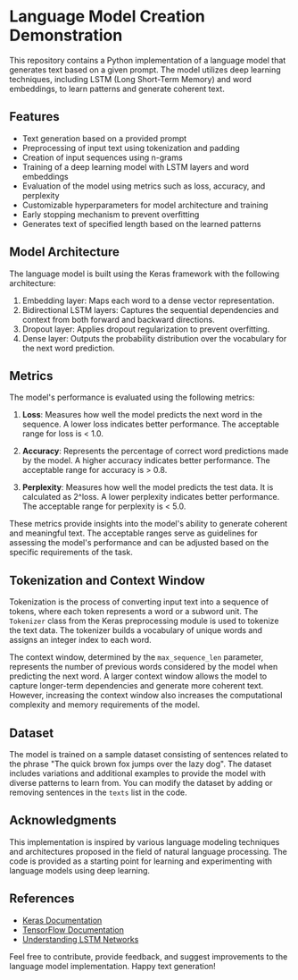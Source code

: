 # Language Model Creation Demonstration

This repository contains a Python implementation of a language model that generates text based on a given prompt. The model utilizes deep learning techniques, including LSTM (Long Short-Term Memory) and word embeddings, to learn patterns and generate coherent text.

## Features

- Text generation based on a provided prompt
- Preprocessing of input text using tokenization and padding
- Creation of input sequences using n-grams
- Training of a deep learning model with LSTM layers and word embeddings
- Evaluation of the model using metrics such as loss, accuracy, and perplexity
- Customizable hyperparameters for model architecture and training
- Early stopping mechanism to prevent overfitting
- Generates text of specified length based on the learned patterns

## Model Architecture

The language model is built using the Keras framework with the following architecture:

1. Embedding layer: Maps each word to a dense vector representation.
2. Bidirectional LSTM layers: Captures the sequential dependencies and context from both forward and backward directions.
3. Dropout layer: Applies dropout regularization to prevent overfitting.
4. Dense layer: Outputs the probability distribution over the vocabulary for the next word prediction.

## Metrics

The model's performance is evaluated using the following metrics:

1. **Loss**: Measures how well the model predicts the next word in the sequence. A lower loss indicates better performance. The acceptable range for loss is < 1.0.

2. **Accuracy**: Represents the percentage of correct word predictions made by the model. A higher accuracy indicates better performance. The acceptable range for accuracy is > 0.8.

3. **Perplexity**: Measures how well the model predicts the test data. It is calculated as 2^loss. A lower perplexity indicates better performance. The acceptable range for perplexity is < 5.0.

These metrics provide insights into the model's ability to generate coherent and meaningful text. The acceptable ranges serve as guidelines for assessing the model's performance and can be adjusted based on the specific requirements of the task.

## Tokenization and Context Window

Tokenization is the process of converting input text into a sequence of tokens, where each token represents a word or a subword unit. The `Tokenizer` class from the Keras preprocessing module is used to tokenize the text data. The tokenizer builds a vocabulary of unique words and assigns an integer index to each word.

The context window, determined by the `max_sequence_len` parameter, represents the number of previous words considered by the model when predicting the next word. A larger context window allows the model to capture longer-term dependencies and generate more coherent text. However, increasing the context window also increases the computational complexity and memory requirements of the model.

## Dataset

The model is trained on a sample dataset consisting of sentences related to the phrase "The quick brown fox jumps over the lazy dog". The dataset includes variations and additional examples to provide the model with diverse patterns to learn from. You can modify the dataset by adding or removing sentences in the `texts` list in the code.

## Acknowledgments

This implementation is inspired by various language modeling techniques and architectures proposed in the field of natural language processing. The code is provided as a starting point for learning and experimenting with language models using deep learning.

## References

- [Keras Documentation](https://keras.io/)
- [TensorFlow Documentation](https://www.tensorflow.org/api_docs)
- [Understanding LSTM Networks](https://colah.github.io/posts/2015-08-Understanding-LSTMs/)

Feel free to contribute, provide feedback, and suggest improvements to the language model implementation. Happy text generation!
